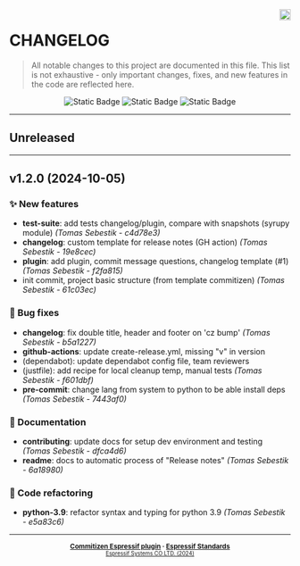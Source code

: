 <a href="https://www.espressif.com">
    <img src="czespressif/templates/espressif-logo.svg" align="right" height="20" />
</a>

# CHANGELOG

> All notable changes to this project are documented in this file.
> This list is not exhaustive - only important changes, fixes, and new features in the code are reflected here.

<div align="center">
    <img alt="Static Badge" src="https://img.shields.io/badge/Keep%20a%20Changelog-v1.1.0-salmon?logo=keepachangelog&logoColor=black&labelColor=white&link=https%3A%2F%2Fkeepachangelog.com%2Fen%2F1.1.0%2F">
    <img alt="Static Badge" src="https://img.shields.io/badge/Conventional%20Commits-v1.0.0-pink?logo=conventionalcommits&logoColor=black&labelColor=white&link=https%3A%2F%2Fwww.conventionalcommits.org%2Fen%2Fv1.0.0%2F">
    <img alt="Static Badge" src="https://img.shields.io/badge/Semantic%20Versioning-v2.0.0-grey?logo=semanticrelease&logoColor=black&labelColor=white&link=https%3A%2F%2Fsemver.org%2Fspec%2Fv2.0.0.html">
</div>
<hr>

## Unreleased

---

## v1.2.0 (2024-10-05)

### ✨ New features

- **test-suite**: add tests changelog/plugin, compare with snapshots (syrupy module) *(Tomas Sebestik - c4d78e3)*
- **changelog**: custom template for release notes (GH action) *(Tomas Sebestik - 19e8cec)*
- **plugin**: add plugin, commit message questions, changelog template (#1) *(Tomas Sebestik - f2fa815)*
- init commit, project basic structure (from template commitizen) *(Tomas Sebestik - 61c03ec)*

### 🐛 Bug fixes

- **changelog**: fix double title, header and footer on 'cz bump' *(Tomas Sebestik - b5a1227)*
- **github-actions**: update create-release.yml, missing "v" in version
- (dependabot): update dependabot config file, team reviewers
- (justfile): add recipe for local cleanup temp, manual tests *(Tomas Sebestik - f601dbf)*
- **pre-commit**: change lang from system to python to be able install deps *(Tomas Sebestik - 7443af0)*

### 📖 Documentation

- **contributing**: update docs for setup dev environment and testing *(Tomas Sebestik - dfca4d6)*
- **readme**: docs to automatic process of "Release notes" *(Tomas Sebestik - 6a18980)*

### 🔧 Code refactoring

- **python-3.9**: refactor syntax and typing for python 3.9 *(Tomas Sebestik - e5a83c6)*

---

<div align="center">
    <small>
        <b>
            <a href="https://www.github.com/espressif/cz-plugin-espressif">Commitizen Espressif plugin</a>
            ·
            <a href="https://www.github.com/espressif/standards">Espressif Standards</a>
        </b>
    <br>
        <sup><a href="https://www.espressif.com">Espressif Systems CO LTD. (2024)</a><sup>
    </small>
</div>
